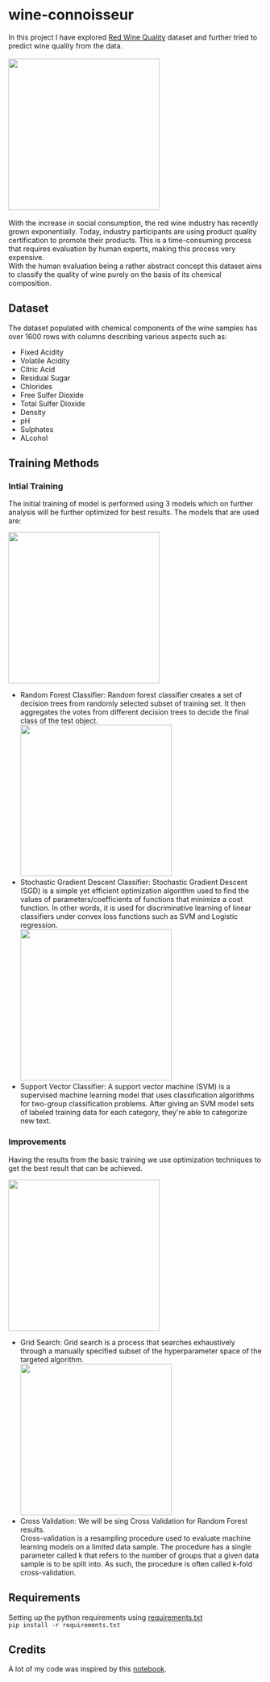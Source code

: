 # wine-connoisseur
In this project I have explored [Red Wine Quality](!https://www.kaggle.com/uciml/red-wine-quality-cortez-et-al-20090) dataset and further tried to predict wine quality from the data.<br><br>
<img src="https://static.onecms.io/wp-content/uploads/sites/9/2016/10/red-wine-blends-FT-MAG1116-2000.jpg" height = "300px"><br><br>
With the increase in social consumption, the red wine industry has recently grown exponentially. Today, industry participants are using product quality certification to promote their products. This is a time-consuming process that requires evaluation by human experts, making this process very expensive.<br>
With the human evaluation being a rather abstract concept this dataset aims to classify the quality of wine purely on the basis of its chemical composition.
## Dataset
The dataset populated with chemical components of the wine samples has over 1600 rows with columns describing various aspects such as:
- Fixed Acidity
- Volatile Acidity
- Citric Acid
- Residual Sugar
- Chlorides
- Free Sulfer Dioxide
- Total Sulfer Dioxide
- Density
- pH
- Sulphates
- ALcohol
## Training Methods
### Intial Training
The initial training of model is performed using 3 models which on further analysis will be further optimized for best results. The models that are used are:

<img src="https://cdn.analyticsvidhya.com/wp-content/uploads/2020/02/rfc_vs_dt1.png" height="300px"><br>
- Random Forest Classifier:
Random forest classifier creates a set of decision trees from randomly selected subset of training set. It then aggregates the votes from different decision trees to decide the final class of the test object.<br>
<img src="https://miro.medium.com/max/1005/1*_6TVU8yGpXNYDkkpOfnJ6Q.png" height="300px"><br>
- Stochastic Gradient Descent Classifier:
Stochastic Gradient Descent (SGD) is a simple yet efficient optimization algorithm used to find the values of parameters/coefficients of functions that minimize a cost function. In other words, it is used for discriminative learning of linear classifiers under convex loss functions such as SVM and Logistic regression.<br>
<img src="https://www.saedsayad.com/images/SVM_2.png" height="300px"><br>
- Support Vector Classifier:
A support vector machine (SVM) is a supervised machine learning model that uses classification algorithms for two-group classification problems. After giving an SVM model sets of labeled training data for each category, they're able to categorize new text.

### Improvements
Having the results from the basic training we use optimization techniques to get the best result that can be achieved.

<img src="https://miro.medium.com/max/1004/0*yDmmJmvRowl0cSN8.png" height="300px"><br>
- Grid Search:
Grid search is a process that searches exhaustively through a manually specified subset of the hyperparameter space of the targeted algorithm.<br>
<img src="https://www.mathworks.com/discovery/cross-validation/_jcr_content/mainParsys/image.adapt.full.medium.jpg/1623131630232.jpg" height="300px"><br>
- Cross Validation:
We will be sing Cross Validation for Random Forest results.<br>
Cross-validation is a resampling procedure used to evaluate machine learning models on a limited data sample. The procedure has a single parameter called k that refers to the number of groups that a given data sample is to be split into. As such, the procedure is often called k-fold cross-validation.

## Requirements
Setting up the python requirements using [requirements.txt](requirements.txt)<br>
`pip install -r requirements.txt`

## Credits
A lot of my code was inspired by this [notebook](https://www.kaggle.com/vishalyo990/prediction-of-quality-of-wine).
